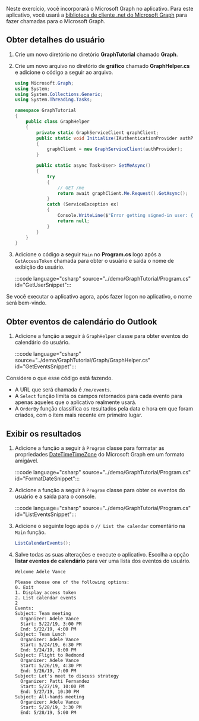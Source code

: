 <!-- markdownlint-disable MD002 MD041 -->

Neste exercício, você incorporará o Microsoft Graph no aplicativo. Para este aplicativo, você usará a [biblioteca de cliente .net do Microsoft Graph](https://github.com/microsoftgraph/msgraph-sdk-dotnet) para fazer chamadas para o Microsoft Graph.

## <a name="get-user-details"></a>Obter detalhes do usuário

1. Crie um novo diretório no diretório **GraphTutorial** chamado **Graph**.
1. Crie um novo arquivo no diretório de **gráfico** chamado **GraphHelper.cs** e adicione o código a seguir ao arquivo.

    ```csharp
    using Microsoft.Graph;
    using System;
    using System.Collections.Generic;
    using System.Threading.Tasks;

    namespace GraphTutorial
    {
        public class GraphHelper
        {
            private static GraphServiceClient graphClient;
            public static void Initialize(IAuthenticationProvider authProvider)
            {
                graphClient = new GraphServiceClient(authProvider);
            }

            public static async Task<User> GetMeAsync()
            {
                try
                {
                    // GET /me
                    return await graphClient.Me.Request().GetAsync();
                }
                catch (ServiceException ex)
                {
                    Console.WriteLine($"Error getting signed-in user: {ex.Message}");
                    return null;
                }
            }
        }
    }
    ```

1. Adicione o código a seguir `Main` no **Program.cs** logo após a `GetAccessToken` chamada para obter o usuário e saída o nome de exibição do usuário.

    :::code language="csharp" source="../demo/GraphTutorial/Program.cs" id="GetUserSnippet":::

Se você executar o aplicativo agora, após fazer logon no aplicativo, o nome será bem-vindo.

## <a name="get-calendar-events-from-outlook"></a>Obter eventos de calendário do Outlook

1. Adicione a função a seguir à `GraphHelper` classe para obter eventos do calendário do usuário.

    :::code language="csharp" source="../demo/GraphTutorial/Graph/GraphHelper.cs" id="GetEventsSnippet":::

Considere o que esse código está fazendo.

- A URL que será chamada é `/me/events`.
- A `Select` função limita os campos retornados para cada evento para apenas aqueles que o aplicativo realmente usará.
- A `OrderBy` função classifica os resultados pela data e hora em que foram criados, com o item mais recente em primeiro lugar.

## <a name="display-the-results"></a>Exibir os resultados

1. Adicione a função a seguir à `Program` classe para formatar as propriedades [DateTimeTimeZone](/graph/api/resources/datetimetimezone?view=graph-rest-1.0) do Microsoft Graph em um formato amigável.

    :::code language="csharp" source="../demo/GraphTutorial/Program.cs" id="FormatDateSnippet":::

1. Adicione a função a seguir à `Program` classe para obter os eventos do usuário e a saída para o console.

    :::code language="csharp" source="../demo/GraphTutorial/Program.cs" id="ListEventsSnippet":::

1. Adicione o seguinte logo após o `// List the calendar` comentário na `Main` função.

    ```csharp
    ListCalendarEvents();
    ```

1. Salve todas as suas alterações e execute o aplicativo. Escolha a opção **listar eventos de calendário** para ver uma lista dos eventos do usuário.

    ```Shell
    Welcome Adele Vance

    Please choose one of the following options:
    0. Exit
    1. Display access token
    2. List calendar events
    2
    Events:
    Subject: Team meeting
      Organizer: Adele Vance
      Start: 5/22/19, 3:00 PM
      End: 5/22/19, 4:00 PM
    Subject: Team Lunch
      Organizer: Adele Vance
      Start: 5/24/19, 6:30 PM
      End: 5/24/19, 8:00 PM
    Subject: Flight to Redmond
      Organizer: Adele Vance
      Start: 5/26/19, 4:30 PM
      End: 5/26/19, 7:00 PM
    Subject: Let's meet to discuss strategy
      Organizer: Patti Fernandez
      Start: 5/27/19, 10:00 PM
      End: 5/27/19, 10:30 PM
    Subject: All-hands meeting
      Organizer: Adele Vance
      Start: 5/28/19, 3:30 PM
      End: 5/28/19, 5:00 PM
    ```
